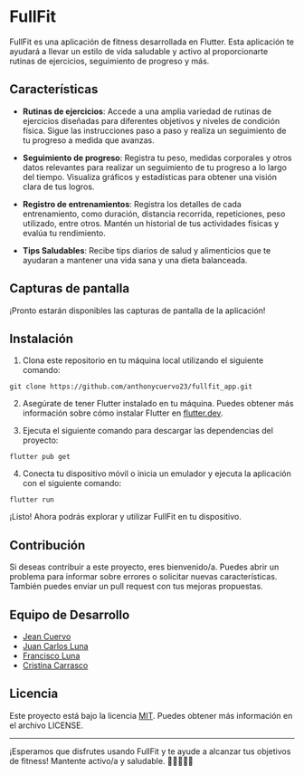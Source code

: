# FullFit

FullFit es una aplicación de fitness desarrollada en Flutter. Esta aplicación te ayudará a llevar un estilo de vida saludable y activo al proporcionarte rutinas de ejercicios, seguimiento de progreso y más.

## Características

- **Rutinas de ejercicios**: Accede a una amplia variedad de rutinas de ejercicios diseñadas para diferentes objetivos y niveles de condición física. Sigue las instrucciones paso a paso y realiza un seguimiento de tu progreso a medida que avanzas.

- **Seguimiento de progreso**: Registra tu peso, medidas corporales y otros datos relevantes para realizar un seguimiento de tu progreso a lo largo del tiempo. Visualiza gráficos y estadísticas para obtener una visión clara de tus logros.

- **Registro de entrenamientos**: Registra los detalles de cada entrenamiento, como duración, distancia recorrida, repeticiones, peso utilizado, entre otros. Mantén un historial de tus actividades físicas y evalúa tu rendimiento.

- **Tips Saludables**: Recibe tips diarios de salud y alimenticios que te ayudaran a mantener una vida sana y una dieta balanceada.

## Capturas de pantalla

¡Pronto estarán disponibles las capturas de pantalla de la aplicación!

## Instalación

1. Clona este repositorio en tu máquina local utilizando el siguiente comando:

```
git clone https://github.com/anthonycuervo23/fullfit_app.git
```

2. Asegúrate de tener Flutter instalado en tu máquina. Puedes obtener más información sobre cómo instalar Flutter en [flutter.dev](https://flutter.dev).

3. Ejecuta el siguiente comando para descargar las dependencias del proyecto:

```
flutter pub get
```

4. Conecta tu dispositivo móvil o inicia un emulador y ejecuta la aplicación con el siguiente comando:

```
flutter run
```

¡Listo! Ahora podrás explorar y utilizar FullFit en tu dispositivo.

## Contribución

Si deseas contribuir a este proyecto, eres bienvenido/a. Puedes abrir un problema para informar sobre errores o solicitar nuevas características. También puedes enviar un pull request con tus mejoras propuestas.

## Equipo de Desarrollo

- [Jean Cuervo](https://github.com/anthonycuervo23)
- [Juan Carlos Luna](https://github.com/JuancarLuna)
- [Francisco Luna](https://github.com/developer3)
- [Cristina Carrasco](https://github.com/developer4)

## Licencia

Este proyecto está bajo la licencia [MIT](LICENSE). Puedes obtener más información en el archivo LICENSE.

---

¡Esperamos que disfrutes usando FullFit y te ayude a alcanzar tus objetivos de fitness! Mantente activo/a y saludable. 💪🏋️‍♀️🏃‍♂️
